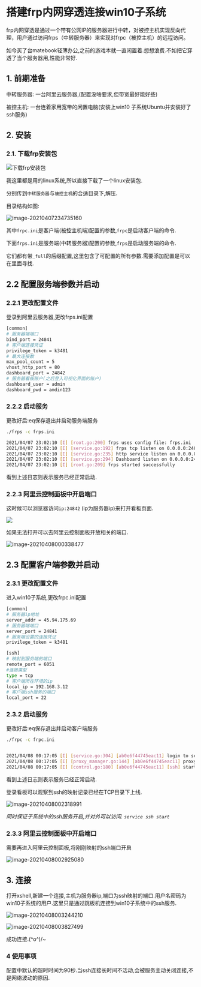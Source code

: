 # 搭建frp内网穿透连接win10子系统

frp内网穿透是通过一个带有公网IP的服务器进行中转，对被控主机实现反向代理，用户通过访问frps（中转服务器）来实现对frpc（被控主机）的远程访问。

如今买了台matebook轻薄办公,之前的游戏本就一直闲置着.想想浪费.不如把它穿透了当个服务器用,性能非常好.

## 1. 前期准备

中转服务器: 一台阿里云服务器,(配置没啥要求,但带宽最好能好些)

被控主机: 一台连着家用宽带的闲置电脑(安装上win10 子系统Ubuntu并安装好了ssh服务)

## 2. 安装

### 2.1. 下载frp安装包

![下载frp安装包](frp搭建.assets\下载frp安装包.png)

我这里都是用的linux系统,所以直接下载了一个linux安装包.

分别传到`中转服务器`与`被控主机`的合适目录下,解压.

目录结构如图:

![image-20210407234735160](frp搭建.assets\frp目录结构.png)

其中`frpc.ini`是客户端(被控主机端)配置的参数,`frpc`是启动客户端的命令.

下面`frps.ini`是服务端(中转服务器)配置的参数,`frps`是启动服务端的命令.

它们都有带`_full`的后缀配置,这里包含了可配置的所有参数.需要添加配置是可以在里面寻找.

## 2.2 配置服务端参数并启动

### 2.2.1 更改配置文件

登录到阿里云服务器,更改frps.ini配置

```bash
[common]
# 服务器端端口
bind_port = 24841
# 客户端连接凭证
privilege_token = k3481
# 最大连接数
max_pool_count = 5                                                                                                           # 客户端映射的端口
vhost_http_port = 80                                                                                                         # 服务器看板的访问端口(可视化界面的访问接口)
dashboard_port = 24842
# 服务器看板账户(之后登入可视化界面的账户)
dashboard_user = admin
dashboard_pwd = amdin123  

```

### 2.2.2 启动服务

更改好后:eq保存退出并启动服务端服务

```bash
./frps -c frps.ini

2021/04/07 23:02:10 [I] [root.go:200] frps uses config file: frps.ini
2021/04/07 23:02:10 [I] [service.go:192] frps tcp listen on 0.0.0.0:24841
2021/04/07 23:02:10 [I] [service.go:235] http service listen on 0.0.0.0:80
2021/04/07 23:02:10 [I] [service.go:294] Dashboard listen on 0.0.0.0:24842
2021/04/07 23:02:10 [I] [root.go:209] frps started successfully
```

看到上述日志则表示服务已经正常启动.

### 2.2.3 阿里云控制面板中开启端口

这时候可以浏览器访问`ip:24842` (ip为服务器ip)来打开看板页面.

![](frp搭建.assets\看板1.png)

如果无法打开可以去阿里云控制面板开放相关的端口.

![image-20210408000338477](frp搭建.assets\开放阿里云端口1.png)



## 2.3 配置客户端参数并启动

 ### 2.3.1 更改配置文件

进入win10子系统,更改frpc.ini配置

```bash
[common]
# 服务器ip地址
server_addr = 45.94.175.69
# 服务器端端口
server_port = 24841
# 服务端设置的连接凭证
privilege_token = k3481

[ssh]
# 映射到服务端的端口
remote_port = 6051
#连接类型
type = tcp
# 客户端所在环境的ip
local_ip = 192.168.3.12
# 客户端ssh服务的端口
local_port = 22
```

### 2.3.2 启动服务

更改好后:eq保存退出并启动客户端服务

```bash
./frpc -c frpc.ini


2021/04/08 00:17:05 [I] [service.go:304] [ab0e6f44745eac11] login to server success, get run id [ab0e6f44745eac11], server udp port [0]
2021/04/08 00:17:05 [I] [proxy_manager.go:144] [ab0e6f44745eac11] proxy added: [ssh]
2021/04/08 00:17:05 [I] [control.go:180] [ab0e6f44745eac11] [ssh] start proxy success
```

看到上述日志则表示服务已经正常启动.

登录看板可以观察到ssh的映射记录已经在TCP目录下上线.

![image-20210408002318991](frp搭建.assets\ssh上线.png)

*同时保证子系统中的ssh服务开启,并对外可以访问. `service ssh start`*

### 2.3.3 阿里云控制面板中开启端口

需要再进入阿里云控制面板,将刚刚映射的ssh端口开启

![image-20210408002925080](frp搭建.assets\开端口2.png)

## 3. 连接

打开xshell,新建一个连接,主机为服务器ip,端口为ssh映射的端口.用户名密码为win10子系统的用户.这里只是通过跳板机连接到win10子系统中的ssh服务.

![image-20210408003244210](frp搭建.assets\连接验证1.png)

![image-20210408003827499](frp搭建.assets\连接验证2.png)

成功连接.\(^o^)/~



### 4 使用事项

配置中默认的超时时间为90秒.当ssh连接长时间不活动,会被服务主动关闭连接,不是网络波动的原因.







